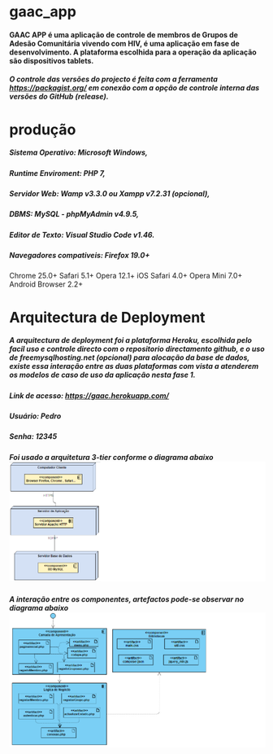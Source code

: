 # gaac_app
#### GAAC APP é uma aplicação de controle de membros de Grupos de Adesão Comunitária vivendo com HIV, é uma aplicação em fase de desenvolvimento. A plataforma escolhida para a operação da aplicação são dispositivos tablets.

##### O controle das versões do projecto é feita com a ferramenta https://packagist.org/ em conexão com a opção de controle interna das versões do GitHub (release).


# produção
##### Sistema Operativo: Microsoft Windows,
##### Runtime Enviroment: PHP 7,
##### Servidor Web: Wamp v3.3.0 ou Xampp v7.2.31 (opcional),
##### DBMS: MySQL - phpMyAdmin v4.9.5,
##### Editor de Texto: Visual Studio Code v1.46.
##### Navegadores compativeis: Firefox 19.0+
Chrome 25.0+
Safari 5.1+
Opera 12.1+
iOS Safari 4.0+
Opera Mini 7.0+
Android Browser 2.2+

# Arquitectura de Deployment
##### A arquitectura de deployment foi a plataforma Heroku, escolhida pelo facil uso e controle directo com o repositorio directamento github, e o uso de freemysqlhosting.net (opcional) para alocação da base de dados, existe essa interação entre as duas plataformas com vista a atenderem os modelos de caso de uso da aplicação nesta fase 1.

##### Link de acesso: https://gaac.herokuapp.com/ 
##### Usuário: Pedro
##### Senha: 12345

##### Foi usado a arquitetura 3-tier conforme o diagrama abaixo ![alt text](https://github.com/chambaljunior/gaac_app/blob/master/Implantacao_3Tier.png)
##### A interação entre os componentes, artefactos pode-se observar no diagrama abaixo ![alt text](https://github.com/chambaljunior/gaac_app/blob/master/Componentes.png)
